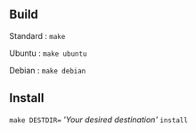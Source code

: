 Build
-----

Standard : `make`



Ubuntu : `make ubuntu`



Debian : `make debian`




Install
-------

`make DESTDIR=`
*'Your desired destination'*
`install`

